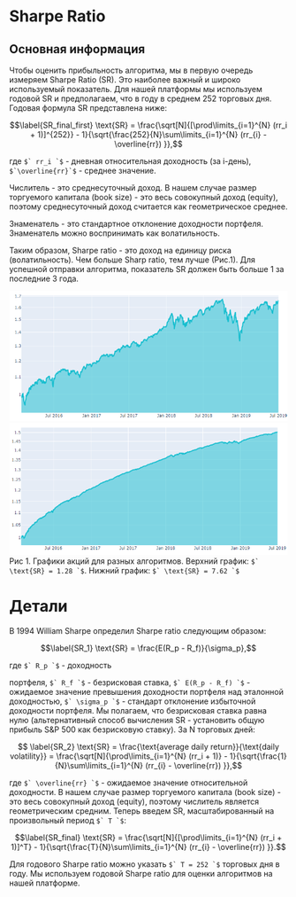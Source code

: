 # Sharpe Ratio

## Основная информация
Чтобы оценить прибыльность алгоритма, мы в первую очередь измеряем
Sharpe Ratio (SR). Это наиболее важный и широко используемый показатель.
Для нашей платформы мы используем годовой SR и предполагаем, что в году
в среднем 252 торговых дня. Годовая формула SR представлена ниже:

```math
\label{SR_final_first}
    \text{SR} = \frac{\sqrt[N]{[\prod\limits_{i=1}^{N} (rr_i + 1)]^{252}} - 1}{\sqrt{\frac{252}{N}\sum\limits_{i=1}^{N} (rr_{i}  - \overline{rr}) }},
```

где ``$` rr_i `$`` - дневная относительная доходность (за i-день),
``$`\overline{rr}`$`` - среднее значение.

Числитель - это среднесуточный доход. В нашем случае размер торгуемого
капитала (book size) - это весь совокупный доход (equity), поэтому
среднесуточный доход считается как геометрическое среднее.

Знаменатель - это стандартное отклонение доходности портфеля.
Знаменатель можно воспринимать как волатильность.

Таким образом, Sharpe ratio - это доход на единицу риска
(волатильность). Чем больше Sharp ratio, тем лучше (Рис.1).
Для успешной отправки алгоритма, показатель SR должен быть больше 1 за
последние 3 года.

![Sharpe low](low_sharpe.png)
![Sharpe high](high_sharpe.png)
Рис 1. Графики акций для разных алгоритмов. Верхний график: ``$` \text{SR} = 1.28 `$``.
Нижний график: ``$` \text{SR} = 7.62 `$``


# Детали

В 1994 William Sharpe определил Sharpe ratio следующим образом:

```math
\label{SR_1}
    \text{SR} = \frac{E(R_p - R_f)}{\sigma_p},
```
    
где ``$` R_p `$`` - доходность

портфеля, ``$` R_f `$`` - безрисковая ставка, ``$` E(R_p - R_f) `$`` - ожидаемое
значение превышения доходности портфеля над эталонной доходностью,
``$` \sigma_p `$`` - стандарт отклонение избыточной доходности портфеля. Мы
полагаем, что безрисковая ставка равна нулю (альтернативный способ
вычисления SR - установить общую прибыль S&P 500 как безрисковую
ставку). За N торговых дней:
 
```math
 \label{SR_2}
    \text{SR} = \frac{\text{average daily return}}{\text{daily volatility}} = \frac{\sqrt[N]{\prod\limits_{i=1}^{N} (rr_i + 1)} - 1}{\sqrt{\frac{1}{N}\sum\limits_{i=1}^{N} (rr_{i}  - \overline{rr}) }},
```

где ``$` \overline{rr} `$`` - ожидаемое значение относительной доходности. В
нашем случае размер торгуемого капитала (book size) - это весь
совокупный доход (equity), поэтому числитель является геометрическим
средним. Теперь введем SR, масштабированный на произвольный период ``$` T `$``:

```math
\label{SR_final}
    \text{SR} = \frac{\sqrt[N]{[\prod\limits_{i=1}^{N} (rr_i + 1)]^T} - 1}{\sqrt{\frac{T}{N}\sum\limits_{i=1}^{N} (rr_{i}  - \overline{rr}) }}.
```

Для годового Sharpe ratio можно указать ``$` T = 252 `$`` торговых дня в году.
Мы используем годовой Sharpe ratio для оценки алгоритмов на нашей платформе.